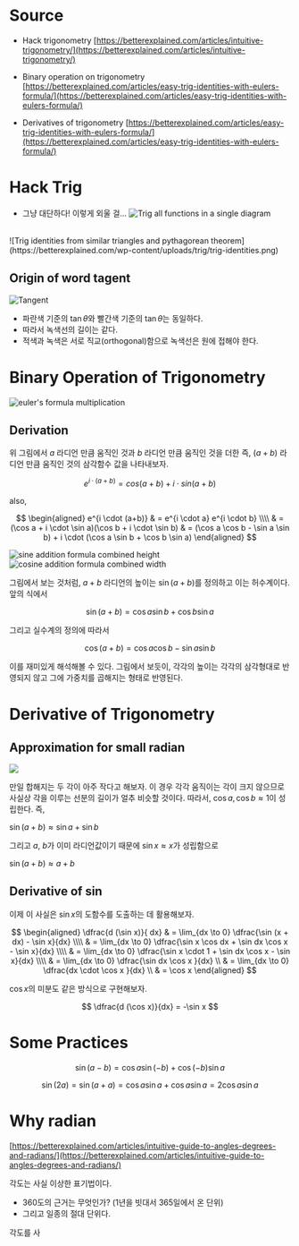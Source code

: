 
# Source 

* Hack trigonometry
[https://betterexplained.com/articles/intuitive-trigonometry/](https://betterexplained.com/articles/intuitive-trigonometry/)

* Binary operation on trigonometry 
[https://betterexplained.com/articles/easy-trig-identities-with-eulers-formula/](https://betterexplained.com/articles/easy-trig-identities-with-eulers-formula/) 

* Derivatives of trigonometry 
[https://betterexplained.com/articles/easy-trig-identities-with-eulers-formula/](https://betterexplained.com/articles/easy-trig-identities-with-eulers-formula/) 


# Hack Trig 

- 그냥 대단하다! 이렇게 외울 걸... 
![Trig all functions in a single diagram](https://betterexplained.com/wp-content/uploads/trig/trig-overall.png)
<br>
![Trig identities from similar triangles and pythagorean theorem](https://betterexplained.com/wp-content/uploads/trig/trig-identities.png)


## Origin of word tagent 

![Tangent](https://betterexplained.com/wp-content/uploads/trig/tangent.png)

- 파란색 기준의 $\tan \theta$와 빨간색 기준의 $\tan \theta$는 동일하다. 
- 따라서 녹색선의 길이는 같다. 
- 적색과 녹색은 서로 직교(orthogonal)함으로 녹색선은 원에 접해야 한다. 


# Binary Operation of Trigonometry 

![euler's formula multiplication](https://betterexplained.com/wp-content/uploads/trig/euler-trig-1.png?t=2)

## Derivation 

위 그림에서 $a$ 라디언 만큼 움직인 것과 $b$ 라디언 만큼 움직인 것을 더한 즉, $(a+b)$ 라디언 만큼 움직인 것의 삼각함수 값을 나타내보자. 

$$
e^{i \cdot (a+b)} = cos(a+b) + i \cdot sin(a+b)
$$

also, 

$$
\begin{aligned}
e^{i \cdot (a+b)} & = e^{i \cdot a} e^{i \cdot b} \\\\
 & = (\cos a + i \cdot \sin a)(\cos b + i \cdot \sin b)
 & = (\cos a \cos b - \sin a \sin b) + i \cdot (\cos a \sin b + \cos b \sin a) 
\end{aligned}
$$

![sine addition formula combined height](https://betterexplained.com/wp-content/uploads/trig/combined-height-1.png)
![cosine addition formula combined width](https://betterexplained.com/wp-content/uploads/trig/combined-width-1.png)

그림에서 보는 것처럼, $a+b$ 라디언의 높이는 $\sin (a+b)$를 정의하고 이는 허수계이다. 앞의 식에서 

$$
\sin (a+b) = \cos a \sin b + \cos b \sin a
$$

그리고 실수계의 정의에 따라서 

$$
\cos (a+b) = \cos a \cos b - \sin a \sin b
$$

이를 재미있게 해석해볼 수 있다. 그림에서 보듯이, 각각의 높이는 각각의 삼각형대로 반영되지 않고 그에 가중치를 곱해지는 형태로 반영된다. 

# Derivative of Trigonometry 

## Approximation for small radian 

![](https://betterexplained.com/wp-content/uploads/trig/add-small-angles.png)

만일 합해지는 두 각이 아주 작다고 해보자. 이 경우 각각 움직이는 각이 크지 않으므로 사실상 각을 이루는 선분의 길이가 얼추 비슷할 것이다. 따라서, $\cos a, \cos b \approx 1$이 성립한다. 즉, 

$\sin (a+b) \approx \sin a + \sin b$

그리고 $a$, $b$가 이미 라디언값이기 때문에 $\sin x \approx x$가 성립함으로 

$\sin (a+b) \approx a + b$

## Derivative of $\sin$

이제 이 사실은 $\sin x$의 도함수를 도출하는 데 활용해보자. 

$$
\begin{aligned} 
\dfrac{d (\sin x)}{ dx} & =  \lim_{dx \to 0}  \dfrac{\sin (x + dx) - \sin x}{dx}  \\\\
& =  \lim_{dx \to 0}  \dfrac{\sin x \cos dx + \sin dx \cos x - \sin x}{dx} \\\\
& =  \lim_{dx \to 0}  \dfrac{\sin x \cdot 1 + \sin dx \cos x - \sin x}{dx} \\\\
& =  \lim_{dx \to 0}  \dfrac{\sin dx \cos x }{dx} \\
& =  \lim_{dx \to 0}  \dfrac{dx \cdot \cos x }{dx} \\
& = \cos x
\end{aligned}
$$

$\cos x$의 미분도 같은 방식으로 구현해보자. 

$$
\dfrac{d (\cos x)}{dx} = -\sin x
$$ 

# Some Practices 

$$
\sin (a-b) = \cos a \sin (-b) + \cos(-b) \sin a
$$

$$
\sin (2a) = \sin (a+a) = \cos a \sin a + \cos a \sin a = 2 \cos a \sin a 
$$

# Why radian 

[https://betterexplained.com/articles/intuitive-guide-to-angles-degrees-and-radians/](https://betterexplained.com/articles/intuitive-guide-to-angles-degrees-and-radians/)

각도는 사실 이상한 표기법이다. 

- 360도의 근거는 무엇인가? (1년을 빗대서 365일에서 온 단위) 
- 그리고 일종의 절대 단위다. 

각도를 사
<!--stackedit_data:
eyJoaXN0b3J5IjpbLTE4Mjg1Nzc3MjcsLTEwMTU3MzExNjUsLT
YzMTY3ODI2NF19
-->